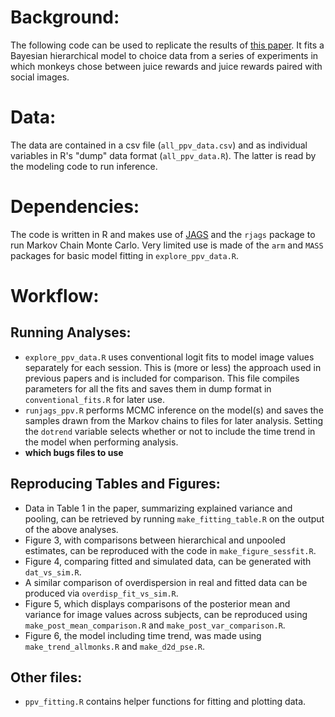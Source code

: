 # Background:
The following code can be used to replicate the results of [this paper](http://insert.link.here). It fits a Bayesian hierarchical model to choice data from a series of experiments in which monkeys chose between juice rewards and juice rewards paired with social images.

# Data:
The data are contained in a csv file (`all_ppv_data.csv`) and as individual variables in R's "dump" data format (`all_ppv_data.R`). The latter is read by the modeling code to run inference.

# Dependencies:
The code is written in R and makes use of [JAGS](http://mcmc-jags.sourceforge.net) and the `rjags` package to run Markov Chain Monte Carlo. Very limited use is made of the `arm` and `MASS` packages for basic model fitting in `explore_ppv_data.R`.

# Workflow:
## Running Analyses:
* `explore_ppv_data.R` uses conventional logit fits to model image values separately for each session. This is (more or less) the approach used in previous papers and is included for comparison. This file compiles parameters for all the fits and saves them in dump format in `conventional_fits.R` for later use.
* `runjags_ppv.R` performs MCMC inference on the model(s) and saves the samples drawn from the Markov chains to files for later analysis. Setting the `dotrend` variable selects whether or not to include the time trend in the model when performing analysis. 
* __which bugs files to use__

## Reproducing Tables and Figures:
* Data in Table 1 in the paper, summarizing explained variance and pooling, can be retrieved by running `make_fitting_table.R` on the output of the above analyses.
* Figure 3, with comparisons between hierarchical and unpooled estimates, can be reproduced with the code in `make_figure_sessfit.R`.
* Figure 4, comparing fitted and simulated data, can be generated with `dat_vs_sim.R`.
* A similar comparison of overdispersion in real and fitted data can be produced via `overdisp_fit_vs_sim.R`.
* Figure 5, which displays comparisons of the posterior mean and variance for image values across subjects, can be reproduced using `make_post_mean_comparison.R` and `make_post_var_comparison.R`.
* Figure 6, the model including time trend, was made using `make_trend_allmonks.R` and `make_d2d_pse.R`.

## Other files:
* `ppv_fitting.R` contains helper functions for fitting and plotting data. 
 
